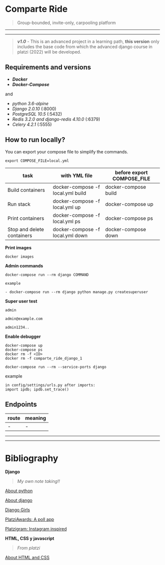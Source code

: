 # Comparte Ride

> Group-bounded, invite-only, carpooling platform

---
---

> ***v1.0*** - This is an advanced project in a learning path, **this version** only includes the base code from which the advanced django course in platzi (2022) will be developed.

## Requirements and versions

- ***Docker***
- ***Docker-Compose***

and

- *python 3.6-alpine*
- *Django 2.0.10* (:8000)
- *PostgreSQL 10.5* (:5432)
- *Redis 3.2.0 and django-redis 4.10.0* (:6379)
- *Celery 4.2.1* (:5555)

## How to run locally?

You can export your compose file to simplify the commands.

```
export COMPOSE_FILE=local.yml
```

| task | with YML file | before export COMPOSE_FILE |
| --- | --- | --- |
| Build containers | docker-compose -f local.yml build | docker-compose build |
| Run stack | docker-compose -f local.yml up | docker-compose up |
| Print containers | docker-compose -f local.yml ps | docker-compose ps |
| Stop and delete containers | docker-compose -f local.yml down | docker-compose down |

**Print images**

```
docker images
```

**Admin commands**

```
docker-compose run --rm django COMMAND

example

- docker-compose run --rm django python manage.py createsuperuser
```

**Super user test**

```
admin

admin@example.com

admin1234..
```

**Enable debugger**

```
docker-compose up
docker-compose ps
docker rm -f <ID>
docker rm -f comparte_ride_django_1

docker-compose run --rm --service-ports django
```

example

```
in config/settings/urls.py after imports:
import ipdb; ipdb.set_trace()
```

## Endpoints

| route | meaning |
| --- | --- |
| - | - |

---
---

# Bibliography

**Django**

> *My own note taking!!*

[About python](https://github.com/dcarolinahdev/notes/blob/master/python.md)

[About django](https://github.com/dcarolinahdev/notes/blob/master/django.md)

[Django Girls](https://github.com/dcarolinahdev/py_blog)

[PlatziAwards: A poll app](https://github.com/dcarolinahdev/py_platziawards)

[Platzigram: Instagram inspired](https://github.com/dcarolinahdev/py_platzigram)

**HTML, CSS y javascript**

> *From platzi*

[About HTML and CSS](https://platzi.com/cursos/html-css/)
